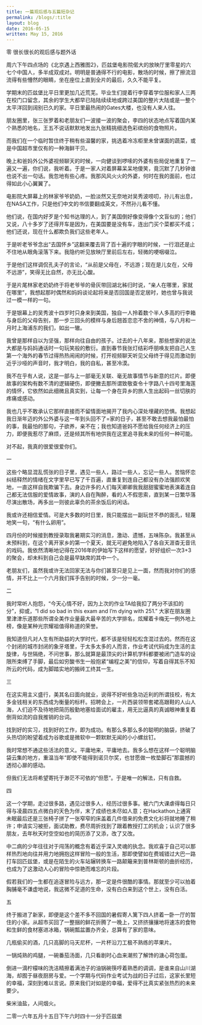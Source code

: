 ```yaml
---
title: 一篇观后感与五篇短杂记
permalink: /blogs/:title
layout: blog
date: 2016-05-15
written: May 15, 2016
---
```


零 很长很长的观后感与题外话

周六下午四点场的《北京遇上西雅图2》，匹兹堡电影院偌大的放映厅里零星的六七个中国人，多半成双成对。明明是普通得不行的电影，散场的时候，擦了擦流泪流得有些懵然的眼睛，坐在座位上直到全片的最后，久久不能平复。

学期末的匹兹堡比平日里更加几近荒芜。毕业生们提着行李穿着学位服和家人三两在校门口留念，其余的学生大都早已陆陆续续地或跨过美国的整片大陆或是一整个太平洋回到阔别已久的家。平日里最热闹的Gates大楼，也没有人来人往。

朋友圈里，张三张罗着和老朋友们一波接一波的聚会，李四的状态地点写着国内某个熟悉的地名，王五不说话默默地发出九张精挑细选色彩缤纷的食物照片。

而我们在一个临时暂住终于稍有些温馨的家，挑选着冷冻柜里未曾谋面的蔬菜，或是中国超市里仅有的一种海鲜干贝。

晚上和爸妈外公外婆视频聊天的时候，一向健谈到啰嗦的外婆有些局促地重复了一遍又一遍，你们说，我听着。于是一家人对着屏幕呆呆地傻笑，竟沉默了几秒钟谁也说不出一句话。我忽地有些心疼。我那风风火火的外婆，何时在我的面前，也过得如此小心翼翼了。

电影院大屏幕上的林家爷爷奶奶，一脸淡然又无奈地对吴秀波唠叨，孙儿有出息，在NASA工作，只是他们中文的书信要翻成英文，不然孙儿看不懂。

他们说，在国内好歹是个知书达理的人，到了美国倒好像变得像个文盲似的；他们又说，八十多岁了还得开车是因为，在美国要是没有车，连出门买个菜都买不成；他们还说，现在什么都欺负我们这些老年人。

于是听老爷爷念出“去国怀乡”这翻来覆去背了百十遍的字眼的时候，一行泪还是止不住地从眼角滚落下来。我隐约听见放映厅里前后左右，轻微的哽咽啜泣。

于是他们这样调侃孔夫子的言论，“从前是父母在，不远游；现在是儿女在，父母不远游”，笑得无比自然，亦无比心酸。

于是片尾林家老奶奶终于将老爷爷的骨灰带回湖北秭归时说，“亲人在哪里，家就在哪里”，我想起那时偶然和妈妈谈论起将来是否回国是否定居时，她也曾与我说过一模一样的一句。

于是银幕上的吴秀波十四岁时只身来到美国，独自一人拎着数个半人多高的行李箱与身后的父母告别，那一步三回头的模样与身后翘首恋恋不舍的神情，与八月和一月时上海浦东的我们，如出一辙。

我曾是那样自以为坚强，那样向往自由的孩子。过去的十八年来，那些想家的说法大都是与妈妈通话时一句玩笑般的敷衍。直到春节我张灯结彩呼朋唤友把自己人生第一个海外的春节过得热热闹闹的时候，打开视频聊天听见父母终于得见而激动到近乎沙哑的声音时，我才明白，我的自私，甚至冷漠。

我不在乎有人说，这是一部与上一部毫无关联、毫无故事情节与新意的烂片。即便故事的架构有数不清的逻辑硬伤，即便撇去那所谓致敬查令十字路八十四号里海莲的情怀，它依然如此细微且真实到，让每一个身在异乡的旅人生出起码一丝切肤的疼痛或感动。

我也几乎不敢承认它那样直接而不留情面地揭开了我内心深处埋藏的恐惧。我想起我日渐年迈的外公外婆与这一年到头回不了=家的日子，甚至不敢去想我最怕最怕的事，我最怕的那句，子欲养，亲不在；我也知道爸妈不愿给我任何经济上的压力，即便我惹尽了麻烦，还是倾其所有地供我在这里追寻我未来的任何一种可能。

对不起，我真的很爱很爱你们。

一

这些个略显混乱慌张的日子里，遇见一些人，路过一些人，忘记一些人。苦恼怀恋纠结释然的情绪在文字里早已写了千百遍，直重复到连自己都没有办法强颜欢笑地，一直这样自我欺骗下去。身边许多的人们每天卿卿我我甜甜蜜蜜地表演着连自己都无法信服的爱情故事，演的人自在陶醉，看的人不假思索，直到某一日繁华落尽演出散场，再多出一则彼此辜负的茶余饭后的闲话。

我或许还相信爱情。可是大多数的时日里，我只能摆出一副玩世不恭的面孔，轻蔑地笑一句，“有什么卵用”。

四月份的时候接到教授录取我暑期实习的消息，激动、遗憾，五味陈杂。我甚至从未预料到，在这个离开家乡的第一个夏天，就无可避免地陷入了各自天涯杳无音讯的戏码。我依然清晰地记得在2016年的伊始写下这样的愿望，好好组织一次3+3的聚会，却未料到自己会是最早缺席的其中一个。

老朋友们，虽然我或许无法回家无法与你们甚至只是见上一面，然而我对你们的感情，并不比上一个六月我们挥手告别的时候，少一分一毫。

二

我时常听人抱怨，“今天心情不好，因为上次的作业TA给我扣了两分不该扣的分”，抑或，“I did so bad in this exam and I’m dying with 251.” 大家在朋友圈里津津乐道那些所谓全美作业量最大最辛苦的大学排名，炫耀着卡梅无一例外地上榜，像是某种光宗耀祖值得称道的荣誉。

我知道但凡对人生有所助益的大学时代，都不该是轻轻松松含混过去的。然而在这个封闭的城市封闭的象牙塔里，于太多太多的人而言，作业考试代码成为生活的主旋律，与世隔绝，不问世事，那么就算是最顶尖的计算机学科都要被闭门造车的设限所束缚了手脚，最后如穷酸书生一般抱紧“编程之美”的信仰，写着自得其乐不知所云的代码，成为脚踏实地的搬砖工终其一生。

三

在这实用主义盛行，美其名曰面向就业，说得不好听些急功近利的所谓技校，有太多金钱相关的东西成为衡量的标杆。招聘会上，一片西装领带套裙高跟鞋的人山人海，人们迫不及待地把简历殷勤地塞给面试的雇主，用无比逼真的真诚眼神重复着倒背如流的自我推销的台词。

找到好的实习，找到好的工作，即为成功。有那么多那么多的聪明的脑袋，挤破了头热切的盼望着成为谷歌或是微软中一颗默默无闻的小小螺丝钉。

我时常想不通这些活法的意义。平庸地来，平庸地去。我多么想在这样一个聪明脑袋云集的地方，重温当年“即使不能得到诺贝尔奖，也甘愿做一枚垫脚石”那震撼的透彻心扉的感动。

但我们无法将希望寄托于渺茫不可依的“但愿”。于是唯一的解法，只有自救。

四

这一个学期，走过很多路，遇见过很多人，经历过很多事。被六门大课虐得每日只得与凌晨四五点微白的天色为伴，末了成绩也未尽如人意；在Hackathon上通宵未眠最后还是三张椅子拼了一张窄窄的床盖着几件借来的免费文化衫将就地睡了稍许；申请实习被拒，面试助教，费尽周折找到了跟着教授打工的机会；认识了很多朋友，去年秋天时空空如也的简历添了又添，改了又改。

中二病的少年往往对于闯荡的概念有着近乎深入灵魂的执念。我欢喜于自己可以那样热烈地向往并用力地拥抱这样冒险一般的生活，那即使譬如在费城错过大巴一路打车回匹兹堡，或是在陌生的火车站辗转换车一路颠簸来到普林斯顿的曲折经历，也成为了这激动人心的冒险中惊艳而难忘的片段。

假若我们的一生都在追逐冒险与远方，那一定是件很酷的事情。那就至少可以拍着胸脯毫不谦虚地说，我这微不足道的生命，没有白白来到这个世上，没有白活。

五

终于搬进了新家，即便是这个差不多不回国的暑假寄人篱下四人挤着一卧一厅的暂住的小家。从超市买回了一整捆的鲜花折腾了一晚上，又挤挤攘攘地将速冻的食物和生鲜的食材塞进冰箱，锅碗瓢盆置办齐全，总算有了家的意味。

几瓶偷买的酒，几只高脚的马天尼杯，一片杯沿刀工极不熟练的苹果片。

一锅炖熟的鸡腿，一碗番茄汤面，几只看剧时心血来潮煎了解馋的溏心荷包蛋。 

倒进一滴柠檬味的洗洁精擦着满池子的油锅碗筷哼着熟悉的调调，是谁来自山川湖海，却囿于昼夜厨房与爱。一个学期与代码作业考试为战的日子过后，这家长里短的幸福，深刻到难以言说。原来我们对如是的幸福，爱得不比真实紧张热烈的未来要少。

柴米油盐，人间烟火。


二零一六年五月十五日下午六时四十一分于匹兹堡
